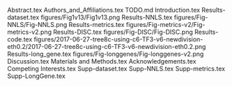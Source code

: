 Abstract.tex
Authors_and_Affiliations.tex
TODO.md
Introduction.tex
Results-dataset.tex
figures/Fig1v13/Fig1v13.png
Results-NNLS.tex
figures/Fig-NNLS/Fig-NNLS.png
Results-metrics.tex
figures/Fig-metrics-v2/Fig-metrics-v2.png
Results-DISC.tex
figures/Fig-DISC/Fig-DISC.png
Results-code.tex
figures/2017-06-27-tree8c-using-c6-TF3-v6-newdivision-eth0.2/2017-06-27-tree8c-using-c6-TF3-v6-newdivision-eth0.2.png
Results-long_gene.tex
figures/Fig-longgenes/Fig-longgenes-v2.png
Discussion.tex
Materials and Methods.tex
Acknowledgements.tex
Competing Interests.tex
Supp-dataset.tex
Supp-NNLS.tex
Supp-metrics.tex
Supp-LongGene.tex
